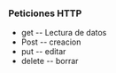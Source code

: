 ### Peticiones HTTP

- get -- Lectura de datos
- Post -- creacion
- put -- editar
- delete -- borrar